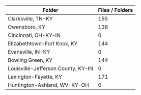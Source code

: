 | Folder                             |   Files / Folders |
|------------------------------------|-------------------|
| Clarksville, TN-KY                 |               155 |
| Owensboro, KY                      |               138 |
| Cincinnati, OH-KY-IN               |                 0 |
| Elizabethtown-Fort Knox, KY        |               144 |
| Evansville, IN-KY                  |                 0 |
| Bowling Green, KY                  |               144 |
| Louisville-Jefferson County, KY-IN |                 0 |
| Lexington-Fayette, KY              |               171 |
| Huntington-Ashland, WV-KY-OH       |                 0 |